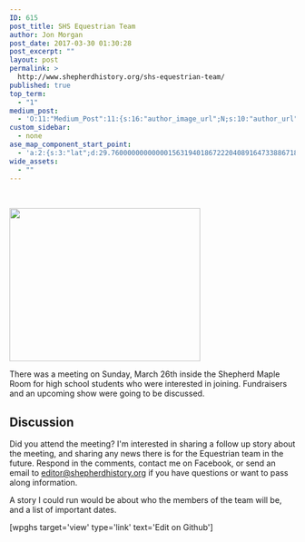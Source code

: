 ```yaml
---
ID: 615
post_title: SHS Equestrian Team
author: Jon Morgan
post_date: 2017-03-30 01:30:28
post_excerpt: ""
layout: post
permalink: >
  http://www.shepherdhistory.org/shs-equestrian-team/
published: true
top_term:
  - "1"
medium_post:
  - 'O:11:"Medium_Post":11:{s:16:"author_image_url";N;s:10:"author_url";N;s:11:"byline_name";N;s:12:"byline_email";N;s:10:"cross_link";s:2:"no";s:2:"id";N;s:21:"follower_notification";s:3:"yes";s:7:"license";s:19:"all-rights-reserved";s:14:"publication_id";s:12:"881fb60cdbf3";s:6:"status";s:4:"none";s:3:"url";N;}'
custom_sidebar:
  - none
ase_map_component_start_point:
  - 'a:2:{s:3:"lat";d:29.760000000000001563194018672220408916473388671875;s:3:"lng";d:-95.3799999999999954525264911353588104248046875;}'
wide_assets:
  - ""
---
```

&nbsp;

<img class="alignnone size-medium wp-image-633" src="http://www.shepherdhistory.org/wp-content/uploads/2017/03/johnny-automatic-horse-silhouette-800px-336x270.png" alt="" width="336" height="270" />

There was a meeting on Sunday, March 26th inside the Shepherd Maple Room for high school students who were interested in joining. Fundraisers and an upcoming show were going to be discussed.

## Discussion

Did you attend the meeting? I'm interested in sharing a follow up story about the meeting, and sharing any news there is for the Equestrian team in the future. Respond in the comments, contact me on Facebook, or send an email to editor@shepherdhistory.org if you have questions or want to pass along information.

A story I could run would be about who the members of the team will be, and a list of important dates.

[wpghs target='view' type='link' text='Edit on Github']